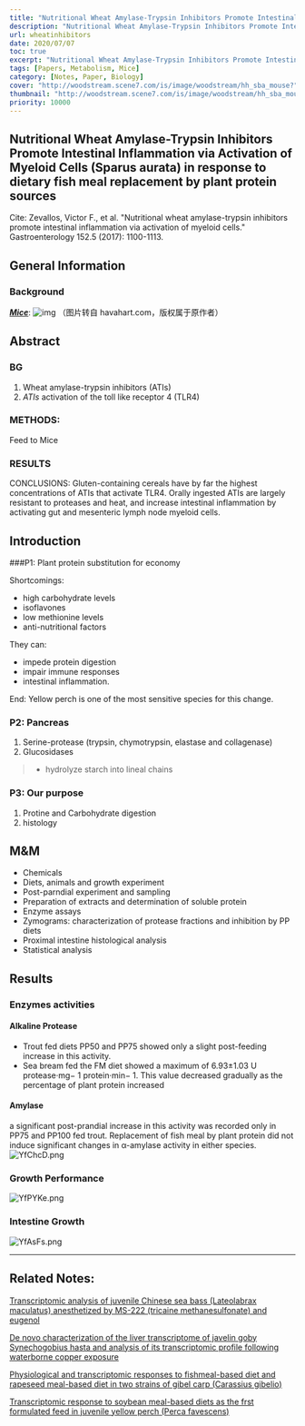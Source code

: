 ```yaml
---
title: "Nutritional Wheat Amylase-Trypsin Inhibitors Promote Intestinal Inflammation via Activation of Myeloid Cells (Sparus aurata) in response to dietary fish meal replacement by plant protein sources"
description: "Nutritional Wheat Amylase-Trypsin Inhibitors Promote Intestinal Inflammation via Activation of Myeloid Cells (Sparus aurata) in response to dietary fish meal replacement by plant protein sources"
url: wheatinhibitors
date: 2020/07/07
toc: true
excerpt: "Nutritional Wheat Amylase-Trypsin Inhibitors Promote Intestinal Inflammation via Activation of Myeloid Cells (Sparus aurata) in response to dietary fish meal replacement by plant protein sources"
tags: [Papers, Metabolism, Mice]
category: [Notes, Paper, Biology]
cover: "http://woodstream.scene7.com/is/image/woodstream/hh_sba_mouse?"
thumbnail: "http://woodstream.scene7.com/is/image/woodstream/hh_sba_mouse?"
priority: 10000
---
```


## Nutritional Wheat Amylase-Trypsin Inhibitors Promote Intestinal Inflammation via Activation of Myeloid Cells (Sparus aurata) in response to dietary fish meal replacement by plant protein sources

Cite: Zevallos, Victor F., et al. "Nutritional wheat amylase-trypsin inhibitors promote intestinal inflammation via activation of myeloid cells." Gastroenterology 152.5 (2017): 1100-1113.


## General Information

###
### Background
[***Mice***](#):
![img](http://woodstream.scene7.com/is/image/woodstream/hh_sba_mouse?)
（图片转自 havahart.com，版权属于原作者）


## Abstract
### BG
1. Wheat amylase-trypsin inhibitors (ATIs)
2. *ATIs* activation of the toll like receptor 4 (TLR4)

### METHODS:
Feed to Mice

### RESULTS
CONCLUSIONS: Gluten-containing cereals have by far the highest concentrations of ATIs that activate TLR4. Orally ingested ATIs are largely resistant to proteases and heat, and increase intestinal inflammation by activating gut and mesenteric lymph node myeloid cells.

## Introduction

###P1: Plant protein substitution for economy

Shortcomings:
  - high carbohydrate levels
  - isoflavones
  - low methionine levels
  - anti-nutritional factors

They can:
  - impede protein digestion
  - impair immune responses
  - intestinal inflammation.

End: Yellow perch is one of the most sensitive species for this change.

### P2: Pancreas
1. Serine-protease (trypsin, chymotrypsin, elastase and collagenase)
2. Glucosidases
>- hydrolyze starch into lineal chains

### P3: Our purpose
1. Protine and Carbohydrate digestion
2. histology

## M&M
- Chemicals
- Diets, animals and growth experiment
- Post-parndial experiment and sampling
- Preparation of extracts and determination of soluble protein
- Enzyme assays
- Zymograms: characterization of protease fractions and inhibition by PP diets
- Proximal intestine histological analysis
- Statistical analysis

## Results

### Enzymes activities
#### Alkaline Protease
- Trout fed diets PP50 and PP75 showed only a slight post-feeding increase in this activity.
- Sea bream fed the FM diet showed a maximum of 6.93±1.03 U protease·mg− 1 protein·min− 1. This value decreased gradually as the percentage of plant protein increased

#### Amylase
a significant post-prandial increase in this activity was recorded only in PP75 and PP100 fed trout. Replacement of fish meal by plant protein did not induce significant changes in α-amylase activity in either species.
![YfChcD.png](https://s1.ax1x.com/2020/05/18/YfChcD.png)

### Growth Performance
![YfPYKe.png](https://s1.ax1x.com/2020/05/18/YfPYKe.png)

### Intestine Growth
![YfAsFs.png](https://s1.ax1x.com/2020/05/18/YfAsFs.png)


---
## Related Notes:

[Transcriptomic analysis of juvenile Chinese sea bass (Lateolabrax maculatus) anesthetized by MS-222 (tricaine methanesulfonate) and eugenol](https://karobben.github.io/2020/07/07/LearnNotes/Paper_RNASeq_Fish1/)

[De novo characterization of the liver transcriptome of javelin goby Synechogobius hasta and analysis of its transcriptomic profile following waterborne copper exposure](https://karobben.github.io/2020/07/07/LearnNotes/Paper_RNASeq_Fish2/)

[Physiological and transcriptomic responses to fishmeal-based diet and rapeseed meal-based diet in two strains of gibel carp (Carassius gibelio)](https://karobben.github.io/2020/07/07/LearnNotes/Paper_RNASeq_Fish3/)

[Transcriptomic response to soybean meal-based diets as the frst formulated feed in juvenile yellow perch (Perca favescens)](https://karobben.github.io/2020/07/07/LearnNotes/Paper_RNASeq_Fish4/)
